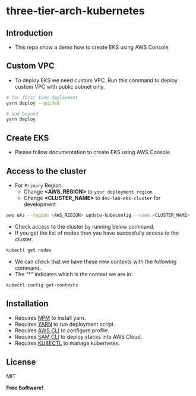 # three-tier-arch-kubernetes

## Introduction 
- This repo show a demo how to create EKS using AWS Console.

## Custom VPC
- To deploy EKS we need custom VPC. Run this command to deploy custom VPC with public subnet only.
```sh
# for first time deployment
yarn deploy --guided

# and beyond
yarn deploy
```

## Create EKS
- Please follow documentation to create EKS using AWS Console


## Access to the cluster
- For `Primary` Region: 
  - Change **<AWS_REGION>** to `your deployment region`
  - Change **<CLUSTER_NAME>** to `dev-lab-eks-cluster` for development
  
```sh
aws eks --region <AWS_REGION> update-kubeconfig --name <CLUSTER_NAME>
```
- Check access to the cluster by running below command.
- If you get the list of nodes then you have succesfully access to the cluster.
```sh
kubectl get nodes
```

- We can check that we have these new contexts with the following command.
- The “*” indicates which is the context we are in.
```sh
kubectl config get-contexts
```

<!-- ## Architecture for This Demo
- Feel free to add or remove which VPC components to suit current use case.
- ![alt text](./images/eksArchitecture.png) -->

## Installation
- Requires [NPM][node.js] to install yarn.
- Requires [YARN][Yarn] to run deployment script.
- Requires [AWS CLI][AWS CLI] to configure profile.
- Requires [SAM CLI][SAM CLI] to deploy stacks into AWS Cloud.
- Requires [KUBECTL][Kubectl] to manage kubernetes.


## License

MIT

**Free Software!**

   [node.js]: <http://nodejs.org>
   [SAM CLI]: <https://docs.aws.amazon.com/serverless-application-model/latest/developerguide/serverless-sam-cli-install.html>
   [AWS CLI]: <https://docs.aws.amazon.com/cli/latest/userguide/install-cliv2.html>
   [Kubectl]: <https://kubernetes.io/docs/tasks/tools/>
   [Kubectl Command]: <https://kubernetes.io/docs/reference/kubectl/kubectl/>
   [Yarn]: <https://classic.yarnpkg.com/lang/en/docs/install/#mac-stable>
   [Websocketking]: <https://websocketking.com/>
